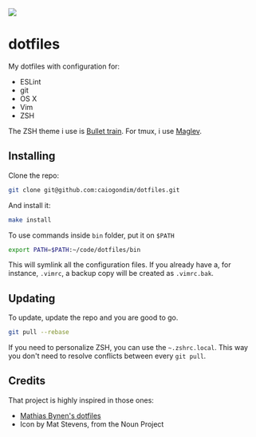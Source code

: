 <img src="https://rawgit.com/caiogondim/dotfiles/master/logo/logo.svg">

# dotfiles

My dotfiles with configuration for:
- ESLint
- git
- OS X
- Vim
- ZSH

The ZSH theme i use is [Bullet train](https://github.com/caiogondim/bullet-train-oh-my-zsh-theme).
For tmux, i use [Maglev](https://github.com/caiogondim/maglev).

## Installing

Clone the repo:

```bash
git clone git@github.com:caiogondim/dotfiles.git
```

And install it:

```bash
make install
```

To use commands inside `bin` folder, put it on `$PATH`

```bash
export PATH=$PATH:~/code/dotfiles/bin
```

This will symlink all the configuration files. If you already have a, for
instance, `.vimrc`, a backup copy will be created as `.vimrc.bak`.

## Updating

To update, update the repo and you are good to go.

```bash
git pull --rebase
```

If you need to personalize ZSH, you can use the `~.zshrc.local`. This way you
don't need to resolve conflicts between every `git pull`.

## Credits

That project is highly inspired in those ones:

- [Mathias Bynen's dotfiles](https://github.com/mathiasbynens/dotfiles)
- Icon by Mat Stevens, from the Noun Project
